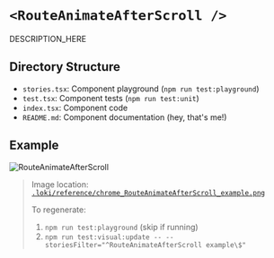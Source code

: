 # `<RouteAnimateAfterScroll />`

DESCRIPTION_HERE

## Directory Structure

- `stories.tsx`: Component playground (`npm run test:playground`)
- `test.tsx`: Component tests (`npm run test:unit`)
- `index.tsx`: Component code
- `README.md`: Component documentation (hey, that's me!)

## Example

![RouteAnimateAfterScroll](../../../.loki/reference/chrome_RouteAnimateAfterScroll_example.png)

> Image location: [`.loki/reference/chrome_RouteAnimateAfterScroll_example.png`](../../../.loki/reference/chrome_RouteAnimateAfterScroll_example.png)
> 
> To regenerate: 
> 1. `npm run test:playground` (skip if running)
> 1. `npm run test:visual:update -- --storiesFilter="^RouteAnimateAfterScroll example\$"`